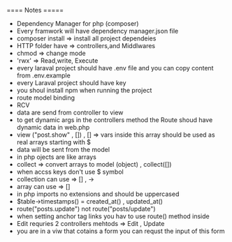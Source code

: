 ==== Notes ===== 
- Dependency Manager for php (composer)
- Every framwork will have dependency manager.json file
- composer install => install all project dependeies
- HTTP folder have => controllers,and Middlwares
- chmod => change mode
- 'rwx' => Read,write, Execute
- every laraval project should have .env file and you can copy content from .env.example
- every Laraval project should have key 
- you shoul install npm when running the project
- route model binding
- RCV 
- data are send from controller to view
- to get dynamic args in the controllers method the Route shoud have dynamic data in web.php
- view ("post.show" , [])  , [] => vars inside this array should be used as real arrays starting with $
- data will be sent from the model
- in php ojects are like arrays
- collect => convert arrays to model (object) , collect([])
- when accss keys don't use $ symbol
- collection can use  => [] , ->     
- array can use       => []
- in php imports no extensions and should be uppercased
- $table->timestamps() = created_at() , updated_at()
- route("posts.update") not route("posts/update")
- when setting anchor tag links you hav to use route() method inside
- Edit requries 2 controllers mehtods => Edit , Update
- you are in a viw that cotains a form you can requst the input of this form